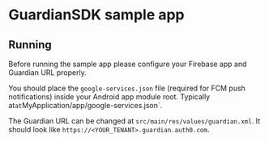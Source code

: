 # GuardianSDK sample app

## Running

Before running the sample app please configure your Firebase app and Guardian URL properly.

You should place the `google-services.json` file (required for FCM push notifications) inside your
Android app module root. Typically at` at `MyApplication/app/google-services.json`.

The Guardian URL can be changed at `src/main/res/values/guardian.xml`. It should look like
`https://<YOUR_TENANT>.guardian.auth0.com`.